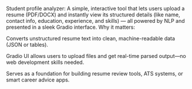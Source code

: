 Student profile analyzer:
A simple, interactive tool that lets users upload a resume (PDF/DOCX) and instantly view its structured details (like name, contact info, education, experience, and skills) — all powered by NLP and presented in a sleek Gradio interface.
Why it matters:

Converts unstructured resume text into clean, machine-readable data (JSON or tables).

Gradio UI allows users to upload files and get real-time parsed output—no web development skills needed.

Serves as a foundation for building resume review tools, ATS systems, or smart career advice apps.
